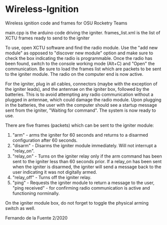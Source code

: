 # Wireless-Ignition
Wireless ignition code and frames for OSU Rocketry Teams

main.cpp is the arduino code driving the igniter.
frames_list.xml is the list of XCTU frames ready to send to the igniter

To use, open XCTU software and find the radio module. Use the "add new module" as opposed to "discover new module" option and make sure to check the box indicating the radio is programmable. Once the radio has been found, switch to the console working mode (Alt+C) and "Open" the communication. Be sure to load the frames list which are packets to be sent to the igniter module. The radio on the computer end is now active.

For the igniter, plug in all cables, connectors (maybe with the exception of the igniter leads), and the antennae on the igniter box, followed by the batteries. This is to avoid attempting any radio communication without a plugged in antennae, which could damage the radio module. Upon plugging in the batteries, the user with the computer should see a startup message sent from the igniter, "Waiting for command". The system is now ready to use.

There are five frames (packets) which can be sent to the igniter module:
1. "arm" - arms the igniter for 60 seconds and returns to a disarmed configuration after 60 seconds.
2. "disarm" - Disarms the igniter module immediately. Will not interrupt a "relay_on".
3. "relay_on" - Turns on the igniter relay only if the arm command has been sent to the igniter less than 60 seconds prior. If a relay_on has been sent when the igniter is disarmed, the igniter will send a message back to the user indicating it was not digitally armed.
4. "relay_off" - Turns off the igniter relay.
5. "ping" - Requests the igniter module to return a message to the user, "ping received" - for confirming radio communication is active and functioning norminally.

On the igniter module box, do not forget to toggle the physical arming switch as well.

Fernando de la Fuente 2/2020
